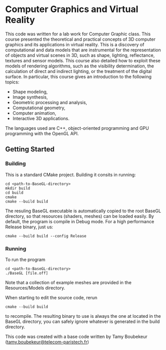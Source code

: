 # Computer Graphics and Virtual Reality

This code was written for a lab work for Computer Graphic class. 
This course presented the theoretical and practical concepts of 3D computer graphics and its applications in virtual reality. This is a discovery of computational and data models that are instrumental for the representation of objects and virtual scenes in 3D, such as shape, lighting, reflectance, textures and sensor models. This course also detailed how to exploit these models of rendering algorithms, such as the visibility determination, the calculation of direct and indirect lighting, or the treatment of the digital surface. In particular, this course gives an introduction to the following topics:

- Shape modeling,
- Image synthesis,
- Geometric processing and analysis,
- Computational geometry,
- Computer animation,
- Interactive 3D applications.

The languages used are C++, object-oriented programming and GPU programming with the OpenGL API.

## Getting Started

### Building

This is a standard CMake project. Building it consits in running:

```
cd <path-to-BaseGL-directory>
mkdir build
cd build
cmake 
cmake --build build
```

The resuling BaseGL executable is automatically copied to the root BaseGL directory, so that resources (shaders, meshes) can be loaded easily. By default, the program is compile in Debug mode. For a high performance Release binary, just us:

```
cmake --build build --config Release
```

### Running

To run the program
```
cd <path-to-BaseGL-directory>
./BaseGL [file.off]
```
Note that a collection of example meshes are provided in the Resources/Models directory. 

When starting to edit the source code, rerun 

```
cmake --build build 
```

to recompile. The resulting binary to use is always the one at located in the BaseGL directory, you can safely ignore whatever is generated in the build directory. 

This code was created with a base code written by Tamy Boubekeur (tamy.boubekeur@telecom-paristech.fr)
